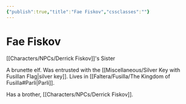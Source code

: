 ```yaml
---
{"publish":true,"title":"Fae Fiskov","cssclasses":""}
---
```




# Fae Fiskov

[[Characters/NPCs/Derrick Fiskov]]'s Sister

A brunette elf.
Was entrusted with the [[Miscellaneous/Silver Key with Fusillan Flag\|silver key]]. Lives in [[Faltera/Fusilla/The Kingdom of Fusilla#Parli\|Parli]].

Has a brother, [[Characters/NPCs/Derrick Fiskov]].
